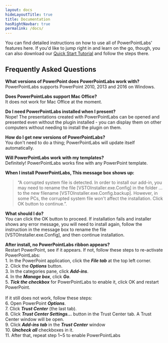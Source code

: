 ```yaml
---
layout: docs
hideLayoutTitle: true
title: Documentation
hasRightNavbar: true
permalink: /docs/
---
```


You can find detailed instructions on how to use all of PowerPointLabs' features here. If you'd like to jump right in and learn on the go, though, you can also download our <a href="http://www.comp.nus.edu.sg/~pptlabs/download-78563/Tutorial.pptx">Quick Start Tutorial</a> and follow the steps there.

## <a class="anchor-bookmark" id="faq"></a> Frequently Asked Questions

**What versions of PowerPoint does PowerPointLabs work with?**
<br />PowerPointLabs supports PowerPoint 2010, 2013 and 2016 on Windows.

**Does PowerPointLabs support Mac Office?**
<br />It does not work for Mac Office at the moment.

**Do I need PowerPointLabs installed when I present?**
<br />Nope! The presentations created with PowerPointLabs can be opened and presented even without the plugin installed - you can display them on other computers without needing to install the plugin on them.

**How do I get new versions of PowerPointLabs?**
<br />You don't need to do a thing; PowerPointLabs will update itself automatically. 

**Will PowerPointLabs work with my templates?**
<br />Definitely! PowerPointLabs works fine with any PowerPoint template.

**When I install PowerPointLabs, This message box shows up:**
> “A corrupted system file is detected. 
> In order to install our add-in, you may need to rename the file [VSTOInstaller.exe.Config] in the folder ... to the new filename [VSTOInstaller.exe.Config.backup]. 
> However, in some PCs, the corrupted system file won't affect the installation. 
> Click OK button to continue.”.

**What should I do?**
<br />You can click the OK button to proceed. If installation fails and installer shows any error message, you will need to install again, follow the instruction in the message box to rename the file [VSTOInstaller.exe.Config], and then continue installation.

**After install, no PowerPointLabs ribbon appears?**
<br />Restart PowerPoint, see if it appears. If not, follow these steps to re-activate PowerPointLabs:
<br />1. In the PowerPoint application, click the **_File tab_** at the top left corner.
<br />2. Click the **_Options_** button.
<br />3. In the categories pane, click **_Add-ins_**.
<br />4. In the **_Manage box_**, click **_Go_**.
<br />5. **_Tick the checkbox_** for PowerPointLabs to enable it, click OK and restart PowerPoint.
<br /><br />If it still does not work, follow these steps:
<br />6. Open PowerPoint **_Options_**.
<br />7. Click **_Trust Center_** (the last tab).
<br />8. Click **_Trust Center Settings..._** button in the Trust Center tab. A Trust Center window will be open.
<br />9. Click **_Add-ins tab_** in the **_Trust Center_** window
<br />10. **_Uncheck all_** checkboxes in it.
<br />11. After that, repeat step 1~5 to enable PowerPointLabs
